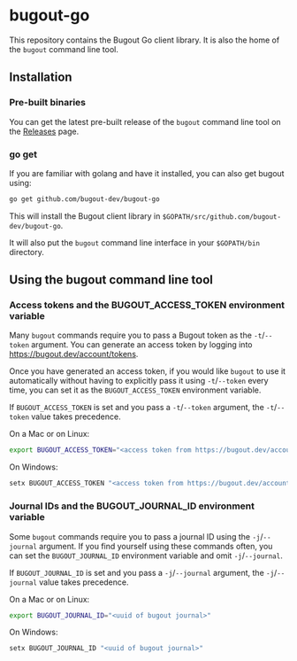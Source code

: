# bugout-go

This repository contains the Bugout Go client library. It is also the home of the `bugout` command
line tool.

## Installation

### Pre-built binaries

You can get the latest pre-built release of the `bugout` command line tool on the
[Releases](https://github.com/bugout-dev/bugout-go/releases) page.

### go get

If you are familiar with golang and have it installed, you can also get bugout using:

```bash
go get github.com/bugout-dev/bugout-go
```

This will install the Bugout client library in `$GOPATH/src/github.com/bugout-dev/bugout-go`.

It will also put the `bugout` command line interface in your `$GOPATH/bin` directory.

## Using the bugout command line tool

### Access tokens and the BUGOUT_ACCESS_TOKEN environment variable

Many `bugout` commands require you to pass a Bugout token as the `-t`/`--token` argument. You can
generate an access token by logging into https://bugout.dev/account/tokens.

Once you have generated an access token, if you would like `bugout` to use it automatically without
having to explicitly pass it using `-t`/`--token` every time, you can set it as the
`BUGOUT_ACCESS_TOKEN` environment variable.

If `BUGOUT_ACCESS_TOKEN` is set and you pass a `-t`/`--token` argument, the `-t`/`--token` value
takes precedence.

On a Mac or on Linux:

```bash
export BUGOUT_ACCESS_TOKEN="<access token from https://bugout.dev/account/tokens>"
```

On Windows:

```powershell
setx BUGOUT_ACCESS_TOKEN "<access token from https://bugout.dev/account/tokens>"
```

### Journal IDs and the BUGOUT_JOURNAL_ID environment variable

Some `bugout` commands require you to pass a journal ID using the `-j`/`--journal` argument. If you
find yourself using these commands often, you can set the `BUGOUT_JOURNAL_ID` environment variable
and omit `-j`/`--journal`.

If `BUGOUT_JOURNAL_ID` is set and you pass a `-j`/`--journal` argument, the `-j`/`--journal` value
takes precedence.

On a Mac or on Linux:

```bash
export BUGOUT_JOURNAL_ID="<uuid of bugout journal>"
```

On Windows:

```powershell
setx BUGOUT_JOURNAL_ID "<uuid of bugout journal>"
```
